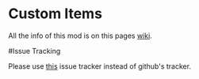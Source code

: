 Custom Items
===========


All the info of this mod is on this pages [wiki](http://www.otho.me/mods/customitems/index.php?title=Main_Page).

#Issue Tracking

Please use [this](https://bitbucket.org/Otho/modsissuetracker/issues?status=new&status=open) issue tracker instead of github's tracker.

